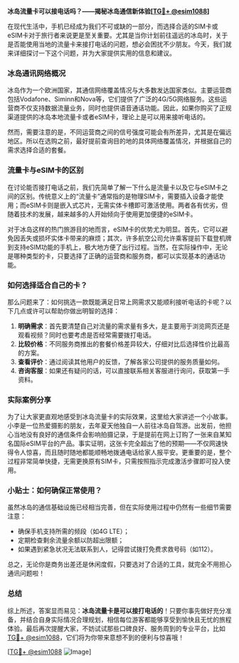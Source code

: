**冰岛流量卡可以接电话吗？——揭秘冰岛通信新体验[[TG💪+ @esim1088](https://t.me/s/esim1088)]**

在现代生活中，手机已经成为我们不可或缺的一部分，而选择合适的SIM卡或eSIM卡对于旅行者来说更是至关重要。尤其是当你计划前往遥远的冰岛时，关于是否能使用当地的流量卡来接打电话的问题，想必会困扰不少朋友。今天，我们就来详细探讨一下这个问题，并为大家提供实用的信息和建议。

### 冰岛通讯网络概况

冰岛作为一个欧洲国家，其通信网络覆盖情况与大多数发达国家类似。主要运营商包括Vodafone、Siminn和Nova等，它们提供了广泛的4G/5G网络服务。这些运营商不仅支持数据流量业务，同时也提供语音通话功能。因此，如果你购买了正规渠道提供的冰岛本地流量卡或者eSIM卡，理论上是可以用来接听电话的。

然而，需要注意的是，不同运营商之间的信号强度可能会有所差异，尤其是在偏远地区。所以在选购之前，最好提前查询目的地的具体网络覆盖情况，并根据自己的需求选择合适的套餐。

### 流量卡与eSIM卡的区别

在讨论能否接打电话之前，我们先简单了解一下什么是流量卡以及它与eSIM卡之间的区别。传统意义上的“流量卡”通常指的是物理SIM卡，需要插入设备才能使用；而eSIM卡则是嵌入式芯片，无需实体卡槽即可激活使用。两者各有优劣，但随着技术的发展，越来越多的人开始倾向于使用更加便捷的eSIM卡。

对于冰岛这样的热门旅游目的地而言，eSIM卡的优势尤为明显。首先，它可以避免因丢失或损坏实体卡带来的麻烦；其次，许多航空公司允许乘客提前下载登机牌到支持eSIM功能的手机上，极大地方便了出行过程。当然，在实际操作中，无论是哪种类型的卡，只要选择了正确的运营商和服务商，都可以实现基本的通话功能。

### 如何选择适合自己的卡？

那么问题来了：如何挑选一款既能满足日常上网需求又能顺利接听电话的卡呢？以下几点或许可以帮助你做出明智的选择：

1. **明确需求**：首先要清楚自己对流量的需求量有多大，是主要用于浏览网页还是观看视频？同时也要考虑是否经常需要拨打电话。
2. **比较价格**：不同服务商推出的套餐价格差异较大，仔细对比后选择性价比最高的方案。
3. **查看评价**：通过阅读其他用户的反馈，了解各家公司提供的服务质量如何。
4. **咨询客服**：如果还有疑问的话，可以直接联系相关客服进行询问，获取第一手资料。

### 实际案例分享

为了让大家更直观地感受到冰岛流量卡的实际效果，这里给大家讲述一个小故事。小李是一位热爱摄影的朋友，去年夏天他独自一人前往冰岛自驾游。出发前，他担心当地没有良好的通信条件会影响拍摄记录，于是提前在网上订购了一张来自某知名国际eSIM平台的产品。事实证明，这张卡完全超出了他的预期——不仅网速快得令人惊喜，而且随时随地都能顺畅地拨通电话给家人报平安。更重要的是，整个过程非常简单快捷，无需更换原有SIM卡，只需按照指示完成激活步骤即可投入使用。

### 小贴士：如何确保正常使用？

虽然冰岛的通信基础设施已经相当完善，但在实际使用过程中仍然有一些细节需要注意：

- 确保手机支持所需的频段（如4G LTE）；
- 定期检查剩余流量余额以防超出限额；
- 如果遇到紧急状况无法联系到人，记得尝试拨打免费求救号码（如112）。

总之，无论你是商务出差还是休闲度假，只要选对了合适的工具，就完全不用担心通讯问题啦！

### 总结

综上所述，答案显而易见：**冰岛流量卡是可以接打电话的**！只要你事先做好充分准备，并结合自身实际情况合理规划，相信每位游客都能够享受到愉快且无忧的旅程体验。最后再次提醒大家，不妨试试那些口碑良好、服务周到的专业平台，比如[TG💪+ @esim1088](https://t.me/s/esim1088)，它们将为你带来意想不到的便利与惊喜哦！

[[TG💪+ @esim1088](https://t.me/s/esim1088) ![Image](https://i.postimg.cc/4NQfJmqS/Snipaste-2025-05-13-00-14-12.png)]